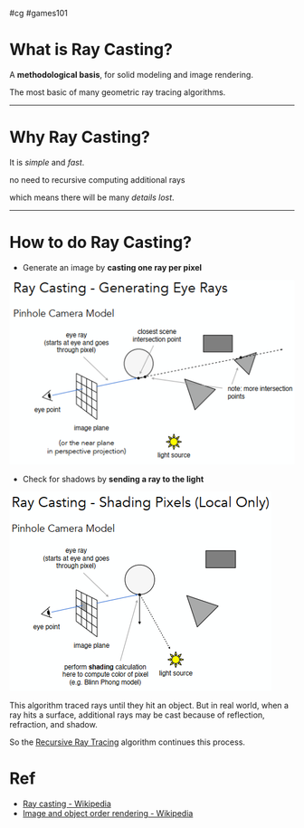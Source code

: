 #cg #games101
# What is Ray Casting?

A **methodological basis**, for solid modeling and image rendering.

The most basic of many geometric ray tracing algorithms.

---

# Why Ray Casting?

It is *simple* and *fast*.

no need to recursive computing additional rays

which means there will be many *details lost*.

---

# How to do Ray Casting?

- Generate an image by **casting one ray per pixel**

![Ray Casting - Generating Eye Rays](../img/Ray%20Casting%20-%20Generating%20Eye%20Rays.png)


- Check for shadows by **sending a ray to the light**

![Ray Casting - Shading Pixels(Local Only)](../img/Ray%20Casting%20-%20Shading%20Pixels(Local%20Only).png)

This algorithm traced rays until they hit an object. But in real world, when a ray hits a surface, additional rays may be cast because of reflection, refraction, and shadow.

So the [Recursive Ray Tracing](Recursive%20Ray%20Tracing.md) algorithm continues this process.

# Ref

- [Ray casting - Wikipedia](https://en.wikipedia.org/wiki/Ray_casting)
- [Image and object order rendering - Wikipedia](https://en.wikipedia.org/wiki/Image_and_object_order_rendering)

